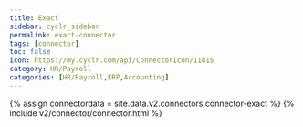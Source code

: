 ```yaml
---
title: Exact
sidebar: cyclr_sidebar
permalink: exact-connector
tags: [connector]
toc: false
icon: https://my.cyclr.com/api/ConnectorIcon/11815
category: HR/Payroll
categories: [HR/Payroll,ERP,Accounting]
---
```

{% assign connectordata = site.data.v2.connectors.connector-exact %}
{% include v2/connector/connector.html %}	